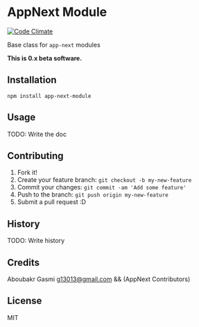 # AppNext Module

[![Code Climate](https://codeclimate.com/github/g13013/node-app-next-module/badges/gpa.svg)](https://codeclimate.com/github/g13013/node-app-next-module)

Base class for `app-next` modules

**This is 0.x beta software.**

## Installation

`npm install app-next-module`

## Usage

TODO: Write the doc

## Contributing

1.  Fork it!
2.  Create your feature branch: `git checkout -b my-new-feature`
3.  Commit your changes: `git commit -am 'Add some feature'`
4.  Push to the branch: `git push origin my-new-feature`
5.  Submit a pull request :D

## History

TODO: Write history

## Credits

Aboubakr Gasmi <g13013@gmail.com> && (AppNext Contributors)

## License

MIT
